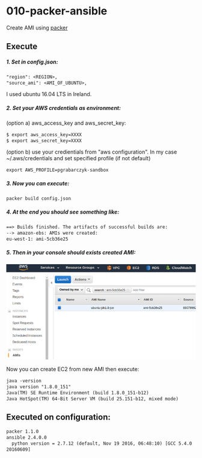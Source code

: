 # 010-packer-ansible

Create AMI using [packer](https://www.packer.io)

## Execute

##### 1. Set in config.json:
```
"region": <REGION>,
"source_ami": <AMI_OF_UBUNTU>,
```

I used ubuntu 16.04 LTS in Ireland.

##### 2. Set your AWS credentials as environment:
(option a) aws_access_key and aws_secret_key:

```
$ export aws_access_key=XXXX
$ export aws_secret_key=XXXX
```

(option b) use your credientials from "aws configuration".
In my case ~/.aws/credentials
and set specified profile (if not default)
```
export AWS_PROFILE=pgrabarczyk-sandbox
```

##### 3. Now you can execute:

```
packer build config.json
```

##### 4. At the end you should see something like:
```
==> Builds finished. The artifacts of successful builds are:
--> amazon-ebs: AMIs were created:
eu-west-1: ami-5cb36e25
```

##### 5. Then in your console should exists created AMI:
![draw_007](https://github.com/pgrabarczyk/devops/raw/master/007-packer-create-ami/images/aws_consolepng.png)

Now you can create EC2 from new AMI then execute:
```text
java -version
java version "1.8.0_151"
Java(TM) SE Runtime Environment (build 1.8.0_151-b12)
Java HotSpot(TM) 64-Bit Server VM (build 25.151-b12, mixed mode)
```

## Executed on configuration:
```
packer 1.1.0
ansible 2.4.0.0
  python version = 2.7.12 (default, Nov 19 2016, 06:48:10) [GCC 5.4.0 20160609]

```
